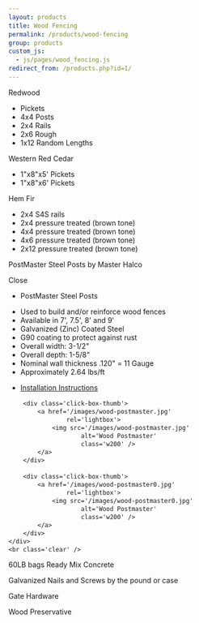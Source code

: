 ```yaml
---
layout: products
title: Wood Fencing
permalink: /products/wood-fencing
group: products
custom_js:
  - js/pages/wood_fencing.js
redirect_from: /products.php?id=1/
---
```


<p>Redwood</p>
<ul class='products'>
    <li>Pickets</li>
    <li>4x4 Posts</li>
    <li>2x4 Rails</li>
    <li>2x6 Rough</li>
    <li>1x12 Random Lengths</li>
</ul>

<p>Western Red Cedar</p>
<ul class='products'>
    <li>1"x8"x5' Pickets</li>
    <li>1"x8"x6' Pickets</li>
</ul>

<p>Hem Fir</p>
<ul class='products'>
    <li>2x4 S4S rails</li>
    <li>2x4 pressure treated (brown tone)</li>
    <li>4x4 pressure treated (brown tone)</li>
    <li>4x6 pressure treated (brown tone)</li>
    <li>2x12 pressure treated (brown tone)</li>
</ul>

<p>
    <span class='clickable' id='show-postmaster-steel-posts'>
        PostMaster Steel Posts by Master Halco
    </span>
</p>
<div class='onclick-box' id='postmaster-steel-posts'>
    <div class='close clickable'>Close</div>
    <div>
        <div class='float-left small'>
            <ul>
                <li class='bold'>PostMaster Steel Posts</li>
            </ul>
            <ul class='products'>
                <li>
                    Used to build and/or reinforce wood fences
                </li>
                <li>Available in 7', 7.5', 8' and 9'</li>
                <li>Galvanized (Zinc) Coated Steel</li>
                <li>G90 coating to protect against rust</li>
                <li>Overall width: 3-1/2"</li>
                <li>Overall depth: 1-5/8"</li>
                <li>
                    Nominal wall thickness .120" = 11 Gauge
                </li>
                <li>Approximately 2.64 lbs/ft</li>
            </ul>
            <ul>
                <li>
                    <a href='/assets/postmaster-instructions.pdf'>
                        Installation Instructions
                    </a>
                </li>
            </ul>
        </div>

        <div class='click-box-thumb'>
            <a href='/images/wood-postmaster.jpg'
                    rel='lightbox'>
                <img src='/images/wood-postmaster.jpg'
                        alt='Wood Postmaster'
                        class='w200' />
            </a>
        </div>

        <div class='click-box-thumb'>
            <a href='/images/wood-postmaster0.jpg'
                    rel='lightbox'>
                <img src='/images/wood-postmaster0.jpg'
                        alt='Wood Postmaster'
                        class='w200' />
            </a>
        </div>
    </div>
    <br class='clear' />
</div>

<p>60LB bags Ready Mix Concrete</p>

<p>Galvanized Nails and Screws by the pound or case</p>

<p>Gate Hardware</p>

<p>Wood Preservative</p>